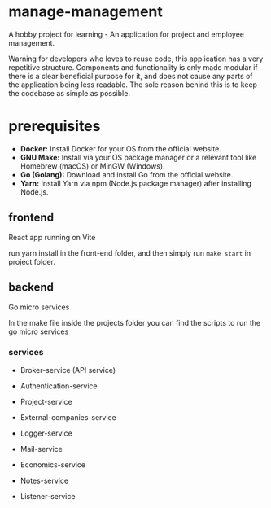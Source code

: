 # manage-management
A hobby project for learning - An application for project and employee management.

Warning for developers who loves to reuse code, this application has a very repetitive structure. Components and functionality is only made modular if there is a clear beneficial purpose for it, and does not cause any parts of the application being less readable. The sole reason behind this is to keep the codebase as simple as possible.

# prerequisites
* **Docker:** Install Docker for your OS from the official website.
* **GNU Make:** Install via your OS package manager or a relevant tool like Homebrew (macOS) or MinGW (Windows).
* **Go (Golang):** Download and install Go from the official website.
* **Yarn:** Install Yarn via npm (Node.js package manager) after installing Node.js.

## frontend
 React app running on Vite

run yarn install in the front-end folder, and then simply run `make start` in project folder.
 
## backend
Go micro services

In the make file inside the projects folder you can find the scripts to run the go micro services

### services
* Broker-service (API service)

* Authentication-service
* Project-service
* External-companies-service
* Logger-service
* Mail-service
* Economics-service
* Notes-service
* Listener-service


